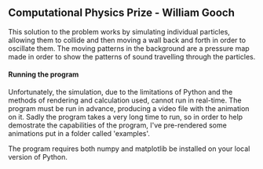 ## Computational Physics Prize - William Gooch

This solution to the problem works by simulating individual particles, allowing them to
collide and then moving a wall back and forth in order to oscillate them. The moving patterns
in the background are a pressure map made in order to show the patterns of sound travelling
through the particles.

#### Running the program
Unfortunately, the simulation, due to the limitations of Python and the methods of rendering
and calculation used, cannot run in real-time. The program must be run in advance, producing
a video file with the animation on it. Sadly the program takes a very long time to run, so
in order to help demostrate the capabilities of the program, I've pre-rendered some animations
put in a folder called 'examples'.

The program requires both numpy and matplotlib be installed on your local version of Python.
